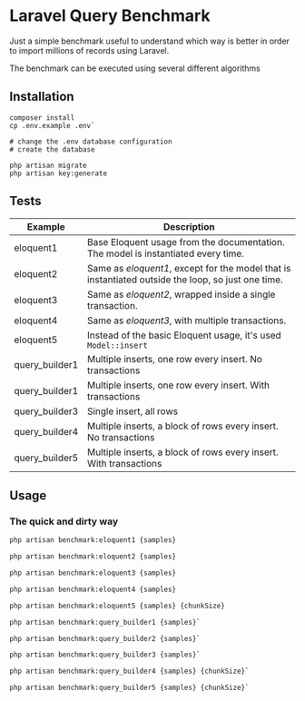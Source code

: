 # Laravel Query Benchmark
Just a simple benchmark useful to understand which way is better
in order to import millions of records using Laravel.

The benchmark can be executed using several different algorithms

## Installation

    composer install 
    cp .env.example .env`
    
    # change the .env database configuration
    # create the database

    php artisan migrate
    php artisan key:generate

## Tests
| Example   | Description  | 
|-----------|--------------|
| eloquent1 | Base Eloquent usage from the documentation. The model is instantiated every time. |
| eloquent2 | Same as *eloquent1*, except for the model that is instantiated outside the loop, so just one time.
| eloquent3 | Same as *eloquent2*, wrapped inside a single transaction.
| eloquent4 | Same as *eloquent3*, with multiple transactions. |
| eloquent5 | Instead of the basic Eloquent usage, it's used `Model::insert`  |
| query_builder1 | Multiple inserts, one row every insert. No transactions |
| query_builder1 | Multiple inserts, one row every insert. With transactions |
| query_builder3 | Single insert, all rows |
| query_builder4 | Multiple inserts, a block of rows every insert. No transactions |
| query_builder5 | Multiple inserts, a block of rows every insert. With transactions |
## Usage


### The quick and dirty way
```bash
php artisan benchmark:eloquent1 {samples}
```
```bash
php artisan benchmark:eloquent2 {samples}
```
```bash
php artisan benchmark:eloquent3 {samples}
```
```bash
php artisan benchmark:eloquent4 {samples}
```
```bash
php artisan benchmark:eloquent5 {samples} {chunkSize}
```
```bash
php artisan benchmark:query_builder1 {samples}`
```
```bash
php artisan benchmark:query_builder2 {samples}`
```
```bash
php artisan benchmark:query_builder3 {samples}`
```
```bash
php artisan benchmark:query_builder4 {samples} {chunkSize}`
```
```bash
php artisan benchmark:query_builder5 {samples} {chunkSize}` 
```
